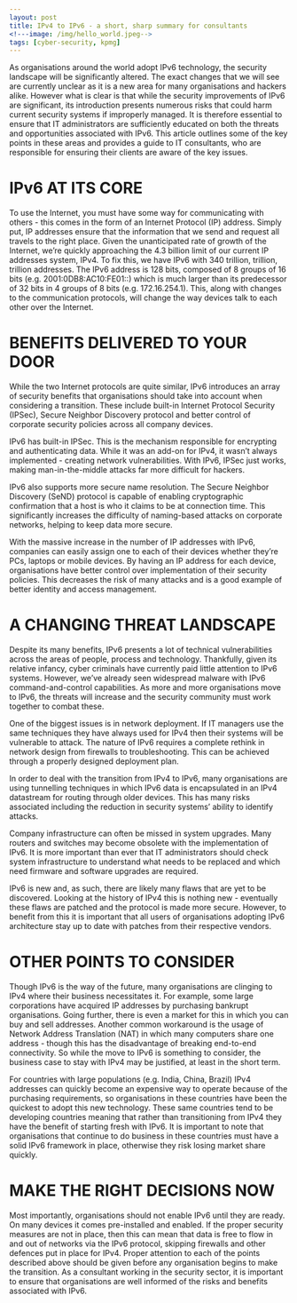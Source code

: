 ```yaml
---
layout: post
title: IPv4 to IPv6 - a short, sharp summary for consultants
<!---image: /img/hello_world.jpeg-->
tags: [cyber-security, kpmg]
---
```


As organisations around the world adopt IPv6 technology, the security landscape will be significantly altered. The exact changes that we will see are currently unclear as it is a new area for many organisations and hackers alike. However what is clear is that while the security improvements of IPv6 are significant, its introduction presents numerous risks that could harm current security systems if improperly managed. It is therefore essential to ensure that IT administrators are sufficiently educated on both the threats and opportunities associated with IPv6. This article outlines some of the key points in these areas and provides a guide to IT consultants, who are responsible for ensuring their clients are aware of the key issues.

# IPv6 AT ITS CORE
To use the Internet, you must have some way for communicating with others - this comes in the form of an Internet Protocol (IP) address. Simply put, IP addresses ensure that the information that we send and request all travels to the right place. Given the unanticipated rate of growth of the Internet, we’re quickly approaching the 4.3 billion limit of our current IP addresses system, IPv4. To fix this, we have IPv6 with 340 trillion, trillion, trillion addresses. The IPv6 address is 128 bits, composed of 8 groups of 16 bits (e.g. 2001:0DB8:AC10:FE01::) which is much larger than its predecessor of 32 bits in 4 groups of 8 bits (e.g. 172.16.254.1). This, along with changes to the communication protocols, will change the way devices talk to each other over the Internet.

# BENEFITS DELIVERED TO YOUR DOOR
While the two Internet protocols are quite similar, IPv6 introduces an array of security benefits that organisations should take into account when considering a transition. These include built-in Internet Protocol Security (IPSec), Secure Neighbor Discovery protocol and better control of corporate security policies across all company devices.

IPv6 has built-in IPSec. This is the mechanism responsible for encrypting and authenticating data. While it was an add-on for IPv4, it wasn’t always implemented - creating network vulnerabilities. With IPv6, IPSec just works, making man-in-the-middle attacks far more difficult for hackers.

IPv6 also supports more secure name resolution. The Secure Neighbor Discovery (SeND) protocol is capable of enabling cryptographic confirmation that a host is who it claims to be at connection time. This significantly increases the difficulty of naming-based attacks on corporate networks, helping to keep data more secure.

With the massive increase in the number of IP addresses with IPv6, companies can easily assign one to each of their devices whether they’re PCs, laptops or mobile devices. By having an IP address for each device, organisations have better control over implementation of their security policies. This decreases the risk of many attacks and is a good example of better identity and access management.

# A CHANGING THREAT LANDSCAPE
Despite its many benefits, IPv6 presents a lot of technical vulnerabilities across the areas of people, process and technology. Thankfully, given its relative infancy, cyber criminals have currently paid little attention to IPv6 systems. However, we’ve already seen widespread malware with IPv6 command-and-control capabilities. As more and more organisations move to IPv6, the threats will increase and the security community must work together to combat these.

One of the biggest issues is in network deployment. If IT managers use the same techniques they have always used for IPv4 then their systems will be vulnerable to attack. The nature of IPv6 requires a complete rethink in network design from firewalls to troubleshooting. This can be achieved through a properly designed deployment plan.

In order to deal with the transition from IPv4 to IPv6, many organisations are using tunnelling techniques in which IPv6 data is encapsulated in an IPv4 datastream for routing through older devices. This has many risks associated including the reduction in security systems’ ability to identify attacks.

Company infrastructure can often be missed in system upgrades. Many routers and switches may become obsolete with the implementation of IPv6. It is more important than ever that IT administrators should check system infrastructure to understand what needs to be replaced and which need firmware and software upgrades are required.

IPv6 is new and, as such, there are likely many flaws that are yet to be discovered. Looking at the history of IPv4 this is nothing new - eventually these flaws are patched and the protocol is made more secure. However, to benefit from this it is important that all users of organisations adopting IPv6 architecture stay up to date with patches from their respective vendors.

# OTHER POINTS TO CONSIDER
Though IPv6 is the way of the future, many organisations are clinging to IPv4 where their business necessitates it. For example, some large corporations have acquired IP addresses by purchasing bankrupt organisations. Going further, there is even a market for this in which you can buy and sell addresses. Another common workaround is the usage of Network Address Translation (NAT) in which many computers share one address - though this has the disadvantage of breaking end-to-end connectivity. So while the move to IPv6 is something to consider, the business case to stay with IPv4 may be justified, at least in the short term.

For countries with large populations (e.g. India, China, Brazil) IPv4 addresses can quickly become an expensive way to operate because of the purchasing requirements, so organisations in these countries have been the quickest to adopt this new technology. These same countries tend to be developing countries meaning that rather than transitioning from IPv4 they have the benefit of starting fresh with IPv6. It is important to note that organisations that continue to do business in these countries must have a solid IPv6 framework in place, otherwise they risk losing market share quickly.

# MAKE THE RIGHT DECISIONS NOW
Most importantly, organisations should not enable IPv6 until they are ready. On many devices it comes pre-installed and enabled. If the proper security measures are not in place, then this can mean that data is free to flow in and out of networks via the IPv6 protocol, skipping firewalls and other defences put in place for IPv4. Proper attention to each of the points described above should be given before any organisation begins to make the transition. As a consultant working in the security sector, it is important to ensure that organisations are well informed of the risks and benefits associated with IPv6.
